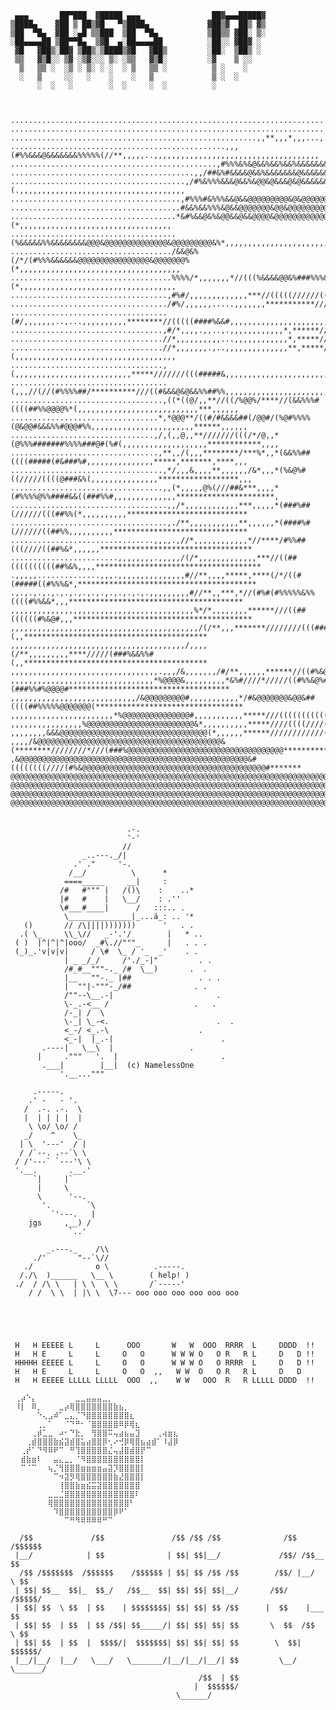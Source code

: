      ▄▄▄       ██▀███  ▓█████ ▄▄▄                ██▓▄▄▄█████▓
    ▒████▄    ▓██ ▒ ██▒▓█   ▀▒████▄             ▓██▒▓  ██▒ ▓▒
    ▒██  ▀█▄  ▓██ ░▄█ ▒▒███  ▒██  ▀█▄           ▒██▒▒ ▓██░ ▒░
    ░██▄▄▄▄██ ▒██▀▀█▄  ▒▓█  ▄░██▄▄▄▄██          ░██░░ ▓██▓ ░ 
     ▓█   ▓██▒░██▓ ▒██▒░▒████▒▓█   ▓██▒         ░██░  ▒██▒ ░ 
     ▒▒   ▓▒█░░ ▒▓ ░▒▓░░░ ▒░ ░▒▒   ▓▒█░         ░▓    ▒ ░░   
      ▒   ▒▒ ░  ░▒ ░ ▒░ ░ ░  ░ ▒   ▒▒ ░          ▒ ░    ░    
      ░   ▒     ░░   ░    ░    ░   ▒             ▒ ░  ░      
          ░  ░   ░        ░  ░     ░  ░          ░           



    ............................................................................................,,,,,,,,,,,,,,,,,,,,,,,,,,,,
    .......................................................................................,,,,,,,,,,,,,,,,,,,,,,,,,,,,,,,,,
    .......................................................,,**,,,*,,,...,...,,,,,......,,,,,,,,,,,,,,,,,,,,,,,,,,,,,,,,,,,,
    ................................................,,,(#%%&&&@&&&&&&&%%%%%(//**,,,,,..,,,,,,,,,,,,,,,,,,,,,,,,,,,,,,,,,,,,,
    ..............................................,#%%%&%&@&&%&&%&&%&&&&&&&&&&#,,,,,.,.,,,,,,,,,,,,,,,,,,,,,,,,,,,,,,,,,,,,,
    .........................................,,/##&%#&&&&@&&%&&&&&&&@&&&&&&&&&@&&&#,,,,,,,,,,,,,,,,,,,,,,,,,,,,,,,,,,,,,,,,,
    .......................................,/#%&%%%&&&@&&%&@@&@&&&@&@&&&&&&&&&&&&@&&%(.,,,,,,,,,,,,,,,,,,,,,,,,,,,,,,,,,,,,,
    ......................................,#%%%#&%%%&&@&&@@@@@@@@@&@&@@@@@@@@@@@@@@@@@&*,,,,,,,,,,,,,,,,,,,,,,,,,,,,,,,,,,,,
    ......................................#&&%&&%%%&@&&@@@@@@@&@@&@@@@@@@@@@@@@@@@@&&&&&%,,,,,,,,,,,,,,,,,,,,,,,,,,,,,,,,,,,
    .....................................*&#%&&@&%&@@&&@&&@@@@&@@@@@@@@@@@@@@@@@@@@@@@@&(*,,,,,,,,,,,,,,,,,,,,,,,,,,,,,,,,,,
    .....................................(%&&&&&%%&&&&&&&&@@@&@@@@@@@@@@@@@@&@@@@@@@@@&%*,,,,,,,,,,,,,,,,,,,,,,,,,,,,,,,,,,,
    ..................................../&&@&%(/*/(#%%%&&&&&&@@@@@@@@@@@@@@@@&@@@@@@@%(*,,,,,,,,,,,,,,,,,,,,,,,,,,,,,,,,,,,,
    ....................................%%%%/*,,,,,,,*//(((%&&&&@@&%###%%%&%&&%&&&&@@@&(*,,,,,,,,,,,,,,,,,,,,,,,,,,,,,,,,,,,
    ...................................,#%#/,,,,,,,,,,,,,***//(((((//////(((##%%&%%&@@@&*,,,,,,,,,,,,,,,,,,,,,,,,,,,,,,,,,,,
    .................................../#%/,,,,,,.....,,,,,,,***********///(((#####%&@@@,,,,,,,,,,,,,,,,,,,,,,,,,,,,,,,,,,,,
    ...................................(#/,,,,,,,..,...,,,,,,,,,,********//(((((####%&&#,,,,,,,,,,,,,,,,,,,,,,,,,,,,,,,,,,,,
    ..................................,#/*,,,,.,,..,.,,,,,,,,,,,,*,******/////(((###%&&%,,,,,,,,,,,,,,,,,,,,,,,,,,,,,,,,,,,,
    ..................................//*,,,,,,,,,,...,,,,,,,,,,,,*,*****////(((#####%&%,,,,,,,,,,,,,,,,,,,,,,,,,,,,,,,,,,,,
    ..................................//*,,,,,,,.,..,,,,,,,,,,,,,,**,*****////((######%(,,,,,,,,,,,,,,,,,,,,,,,,,,,,,,,,,,,,
    ..................................,(,,,,,,,,,,,,,,,,,,,,,,,,,,*****///////(((#####&,,,,,,,,,,,,,,,,,,,,,,,,,,,,,,,,,,,,,
    ...................................(,,,//(//(#%%%%##/**********///((#&&&@&@&&%%##%%,,,,,,,,,,,,,,,,,,,,,,,,,,,,*,*,,,,,,
    ..................................,((*((@/,,**//((/%@@%/****//(&&%%%#((((##%%@@@@%*(,,,,,,,,,,,,,,,,,,,,,,,,,,,***,,,,,,
    .................................*,*@@@**/((#/#&&&&##(/@@#/(%@#%%%%(@&@@#&&&%%#@@@#%%,,,,,,,,,,,,,,,,,,,,,,,******,,,,,,
    ................................,/,(,,@,,**///////(((/*/@,,*(@%%%#######%%%%###@#(%#(,,,,,,,,,,,,,,,,,,,************,,,,
    .................................,**,,/(,,,********/***%*,,*(&&%%##((((#####(#&###%#,,,,,,,,,,,,,,,*****,*******,****,,,
    ..................................,*/,,,&,,,,**,,,,,,/&*,,,*(%&@%#((/////((((@###&%(,,,,,,,,,,,,,,,******************,,,
    ..................................,,(*,,,,,@%(///##&***,,,,*(#%%%%@%%####&&((###%%#,,,,,,,,,,,,,,**********************,
    ...................................,,/*,,,,,,,,,,,,***,,,,,*(###%##(//////(((##%%(*,,,,,,,,,,***************************
    ...................................,./**,,,,,,,,,,,**,,,,,,*(####%#(//////((##%%,,,,,,,,,,******************************
    ................................,,,,.,//*,,,,,,,,,,,,*//****/#%%##(((////((##%&*,,,,,,**********************************
    ........................,,,,,,,,.,,,,,/(/*,,,,,,,,,,,,,***//((##((((((((((##%&%,,,,*************************************
    .,,,,,..............,,,.,,,,,,,,,,,,,,,#//**,,,,*****,****(/*/((#(#####((#%%%&*,****************************************
    .,.,.,.,.,.,.,.,.,.,.,.,.,.,.,.,,,,,,,,,#//**,,***,*//(#%#(#%%%%%&%%((((#%%&&*,,,***************************************
    ,,,,,,,,,,,,,,,,,,,,,,,,,,,,,,,,,,,,,,,,,%*/*,,,,,,,,******///((##((((((#%&@#,,,****************************************
    ,,,,,,,,,,,,,,,,,,,,,,,,,,,,,,,,,,,,,,,,,,/(/**,,,*******////////(((####%&&%(,,*****************************************
    ,,,,,,,,,,,,,,,,,,,,,,,,,,,,,,,,,,,,,,,/,,,,(/**,,,,,,,,,****/////(###%&&%%#(,,*****************************************
    ,,,,,,,,,,,,,,,,,,,,,,,,,,,,,,,,,.,,,/&,,,,,,,/#/**,,,,,,******//((#%&@%#####&/*,,**************************************
    ,,,,,,,,,,,,,,,,,,,,,,,,,,,,,,,,*%@@@@&,,,,,,,,,*&%#////*/////((#%%&@%#(###%%#%@@@@#************************************
    ,,,,,,,,,,,,,,,,,,,,,,,,,,,,/&@@@@@@@@@#,,,,,,,,,,,*/#&@@@@@@@&@@&##((((##%%%%%@@@@@@@(*********************************
    ,,,,,,,,,,,,,,,,,,,,,,,*%@@@@@@@@@@@@@@@#,,,,,,,,,,,*****///(((((((((((((##%%&@@@@@@@@@@@@#*****************************
    ,,,,,,,,,,,,,,,,%@@@@@@@@@@@@@@@@@@@@@@@@&*,,,,,,,,,,*****////((((////((##%%%@@@@@@@@@@@@@@@@@@@@@@&#/******************
    ,,,,,,,,&&&@@@@@@@@@@@@@@@@@@@@@@@@@@@@@@@@@(*,,,,,,******////////////(##%%&@@@@@@@@@@@@@@@@@@@@@@@@@@@@@@%/************
    ,,,,/&@@@@@@@@@@@@@@@@@@@@@@@@@@@@@@@@@@@@@@@@@&(********////////*///(###%@@@@@@@@@@@@@@@@@@@@@@@@@@@@@@@@@@@***********
    ,&@@@@@@@@@@@@@@@@@@@@@@@@@@@@@@@@@@@@@@@@@@@@@@@@@@@&#((((((((////(#%&@@@@@@@@@@@@@@@@@@@@@@@@@@@@@@@@@@@@@@@@@#*******
    @@@@@@@@@@@@@@@@@@@@@@@@@@@@@@@@@@@@@@@@@@@@@@@@@@@@@@@@@@@@@@@@@@@@@@@@@@@@@@@@@@@@@@@@@@@@@@@@@@@@@@@@@@@@@@@@@@@@@(**
    @@@@@@@@@@@@@@@@@@@@@@@@@@@@@@@@@@@@@@@@@@@@@@@@@@@@@@@@@@@@@@@@@@@@@@@@@@@@@@@@@@@@@@@@@@@@@@@@@@@@@@@@@@@@@@@@@@@@@@@@
    @@@@@@@@@@@@@@@@@@@@@@@@@@@@@@@@@@@@@@@@@@@@@@@@@@@@@@@@@@@@@@@@@@@@@@@@@@@@@@@@@@@@@@@@@@@@@@@@@@@@@@@@@@@@@@@@@@@@@@@@
    @@@@@@@@@@@@@@@@@@@@@@@@@@@@@@@@@@@@@@@@@@@@@@@@@@@@@@@@@@@@@@@@@@@@@@@@@@@@@@@@@@@@@@@@@@@@@@@@@@@@@@@@@@@@@@@@@@@@@@@@


                              .-.
                              '-'
                             //
                    _..---._/|
                  .' ."     '-.
                 /__/          \      *
                ====_____     __|     :
               /#   #""" |   /()\    :    ..*
               |#   #    |   \__/    : .'' 
               \#___#____|      /   :::.. .
                \______________|_...ä_: .. '*
       ()       // /\||||)))))))      '   . .
      .( \_     \\_\//   _-'.'/        |   * ..
     ( )  |^|^|^|ooo/  _#\.//"""_      |   . . .
     (_)_.'v|v|v|     / \#  \_ / '_  _'    . .  
                | _ _/_/     /'./_-|"         . .
                /#_#__"""-._ /#  \__)       .  .   
                |__   ""-._ |##               . . .
                |  ""|-"""-_/##              . .    
                /""--\__.-|                       .
                \-_.-<__ /                   .   .
                /-_| /  \
                \-_| \_-<.                        .  .
                <_-/ <_.-\                    .
                <_-|  |_.-|                        .
           .----|   \__\  |                 .
          |     ."""   '.  |                       .
           .___|        |__|  (c) NamelessOne
               '.__..."""

         .-----.
        .' -   - '.
       /  .-. .-.  \
       |  | | | |  |
        \ \o/ \o/ /
       _/    ^    \_
      | \  '---'  / |
      / /`--. .--`\ \
     / /'---` `---'\ \
     '.__.       .__.'
         `|     |`
          |     \
          \      '--.
           '.        `\
             `'---.   |
        jgs     ,__) /
                 `..'
    
            _.---._    /\\
         ./'       "--`\//
       ./              o \          .-----.
      /./\  )______   \__ \        ( help! )
     ./  / /\ \   | \ \  \ \       /`-----'
        / /  \ \  | |\ \  \7--- ooo ooo ooo ooo ooo ooo





     H   H EEEEE L     L      OOO       W   W  OOO  RRRR  L     DDDD  !!
     H   H E     L     L     O   O      W W W O   O R   R L     D   D !! 
     HHHHH EEEEE L     L     O   O      W W W O   O RRRR  L     D   D !! 
     H   H E     L     L     O   O  ,,   W W  O   O R   R L     D   D    
     H   H EEEEE LLLLL LLLLL  OOO  ,,    W W   OOO  R   R LLLLL DDDD  !!

     ⢀⡴⠑⡄⠀⠀⠀⠀⠀⠀⠀⣀⣀⣤⣤⣤⣀⡀⠀⠀⠀⠀⠀⠀⠀⠀⠀⠀⠀⠀ 
     ⠸⡇⠀⠿⡀⠀⠀⠀⣀⡴⢿⣿⣿⣿⣿⣿⣿⣿⣷⣦⡀⠀⠀⠀⠀⠀⠀⠀⠀⠀ 
     ⠀⠀⠀⠀⠑⢄⣠⠾⠁⣀⣄⡈⠙⣿⣿⣿⣿⣿⣿⣿⣿⣆⠀⠀⠀⠀⠀⠀⠀⠀ 
     ⠀⠀⠀⠀⢀⡀⠁⠀⠀⠈⠙⠛⠂⠈⣿⣿⣿⣿⣿⠿⡿⢿⣆⠀⠀⠀⠀⠀⠀⠀ 
     ⠀⠀⠀⢀⡾⣁⣀⠀⠴⠂⠙⣗⡀⠀⢻⣿⣿⠭⢤⣴⣦⣤⣹⠀⠀⠀⢀⢴⣶⣆ 
     ⠀⠀⢀⣾⣿⣿⣿⣷⣮⣽⣾⣿⣥⣴⣿⣿⡿⢂⠔⢚⡿⢿⣿⣦⣴⣾⠁⠸⣼⡿ 
     ⠀⢀⡞⠁⠙⠻⠿⠟⠉⠀⠛⢹⣿⣿⣿⣿⣿⣌⢤⣼⣿⣾⣿⡟⠉⠀⠀⠀⠀⠀ 
     ⠀⣾⣷⣶⠇⠀⠀⣤⣄⣀⡀⠈⠻⣿⣿⣿⣿⣿⣿⣿⣿⣿⣿⡇⠀⠀⠀⠀⠀⠀ 
     ⠀⠉⠈⠉⠀⠀⢦⡈⢻⣿⣿⣿⣶⣶⣶⣶⣤⣽⡹⣿⣿⣿⣿⡇⠀⠀⠀⠀⠀⠀ 
     ⠀⠀⠀⠀⠀⠀⠀⠉⠲⣽⡻⢿⣿⣿⣿⣿⣿⣿⣷⣜⣿⣿⣿⡇⠀⠀⠀⠀⠀⠀ 
     ⠀⠀⠀⠀⠀⠀⠀⠀⢸⣿⣿⣷⣶⣮⣭⣽⣿⣿⣿⣿⣿⣿⣿⠀⠀⠀⠀⠀⠀⠀ 
     ⠀⠀⠀⠀⠀⠀⣀⣀⣈⣿⣿⣿⣿⣿⣿⣿⣿⣿⣿⣿⣿⣿⠇⠀⠀⠀⠀⠀⠀⠀ 
     ⠀⠀⠀⠀⠀⠀⢿⣿⣿⣿⣿⣿⣿⣿⣿⣿⣿⣿⣿⣿⣿⠃⠀⠀⠀⠀⠀⠀⠀⠀ 
     ⠀⠀⠀⠀⠀⠀⠀⠹⣿⣿⣿⣿⣿⣿⣿⣿⣿⣿⡿⠟⠁⠀⠀⠀⠀⠀⠀⠀⠀⠀ 
     ⠀⠀⠀⠀⠀⠀⠀⠀⠀⠉⠛⠻⠿⠿⠿⠿⠛⠉

      /$$             /$$               /$$ /$$ /$$              /$$  /$$$$$$ 
     |__/            | $$              | $$| $$|__/             /$$/ /$$__  $$
      /$$ /$$$$$$$  /$$$$$$    /$$$$$$ | $$| $$ /$$ /$$        /$$/ |__/  \ $$
     | $$| $$__  $$|_  $$_/   /$$__  $$| $$| $$| $$|__/       /$$/     /$$$$$/
     | $$| $$  \ $$  | $$    | $$$$$$$$| $$| $$| $$ /$$      |  $$    |___  $$
     | $$| $$  | $$  | $$ /$$| $$_____/| $$| $$| $$| $$       \  $$  /$$  \ $$
     | $$| $$  | $$  |  $$$$/|  $$$$$$$| $$| $$| $$| $$        \  $$|  $$$$$$/
     |__/|__/  |__/   \___/   \_______/|__/|__/|__/| $$         \__/ \______/ 
                                              /$$  | $$                       
                                             |  $$$$$$/                       
                                         \______/                        
